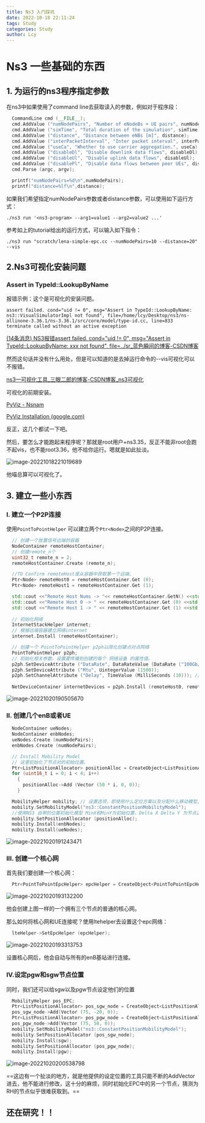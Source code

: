 ```yaml
---
title: Ns3 入门踩坑
date: 2022-10-18 22:11:24
tags: Study
categories: Study
author: Lcy
---
```


# Ns3 一些基础的东西

## 1. 为运行的ns3程序指定参数

在ns3中如果使用了command line去获取读入的参数，例如对于程序段：

```C++
  CommandLine cmd (__FILE__);
  cmd.AddValue ("numNodePairs", "Number of eNodeBs + UE pairs", numNodePairs);
  cmd.AddValue ("simTime", "Total duration of the simulation", simTime);
  cmd.AddValue ("distance", "Distance between eNBs [m]", distance);
  cmd.AddValue ("interPacketInterval", "Inter packet interval", interPacketInterval);
  cmd.AddValue ("useCa", "Whether to use carrier aggregation.", useCa);
  cmd.AddValue ("disableDl", "Disable downlink data flows", disableDl);
  cmd.AddValue ("disableUl", "Disable uplink data flows", disableUl);
  cmd.AddValue ("disablePl", "Disable data flows between peer UEs", disablePl);
  cmd.Parse (argc, argv);

  printf("numNodePairs=%d\n",numNodePairs);  
  printf("distance=%lf\n",distance);
```

如果我们希望指定numNodePairs参数或者distance参数，可以使用如下运行方式：

```shell
./ns3 run '<ns3-program> --arg1=value1 --arg2=value2 ...'
```

参考如上的tutorial给出的运行方式，可以输入如下指令：

```shell
./ns3 run "scratch/lena-simple-epc.cc --numNodePairs=10 --distance=20" --vis
```



## 2.Ns3可视化安装问题

### Assert in TypeId::LookupByName

报错示例：这个是可视化的安装问题。

```shell
assert failed. cond="uid != 0", msg="Assert in TypeId::LookupByName: ns3::VisualSimulatorImpl not found", file=/home/lcy/Desktop/ns3/ns-allinone-3.36.1/ns-3.36.1/src/core/model/type-id.cc, line=833
terminate called without an active exception
```

[(14条消息) NS3报错assert failed. cond="uid != 0", msg="Assert in TypeId::LookupByName: xxx not found", file=../sr_蓝色瞬间的博客-CSDN博客](https://blog.csdn.net/easonchenys/article/details/42419445)

然而这句话并没有什么用处，但是可以知道的是去掉运行命令的--vis可视化可以不报错。

[ns3—可视化工具_三眼二郎的博客-CSDN博客_ns3可视化](https://blog.csdn.net/a6333230/article/details/108296948)

可视化的前期安装。

[PyViz - Nsnam](https://www.nsnam.org/mediawiki/index.php/PyViz#current_ns-3)

[PyViz Installation (google.com)](https://groups.google.com/g/ns-3-users/c/2jTS4vDnsks/m/MnCuHwmcBQAJ)

反正，这几个都试一下吧。



然后，要怎么才能跑起来程序呢？那就是root用户+ns3.35，反正不能非root会跑不起vis，也不能root3.36，他不给你运行。嗯就是如此扯淡。

![image-20221018221019689](https://luochengyu.oss-cn-beijing.aliyuncs.com/img/image-20221018221019689.png)

他喵总算可以可视化了。

## 3. 建立一些小东西

### I. 建立一个P2P连接

使用`PointToPointHelper` 可以建立两个`Ptr<Node>`之间的P2P连接。

```C++
  // 创建一个放置信号远端的容器
  NodeContainer remoteHostContainer;
  // 创建remote_n个
  uint32_t remote_n = 2;
  remoteHostContainer.Create (remote_n);

  //TO Confirm remoteHost是从容器中获取第一个远端。
  Ptr<Node> remoteHost0 = remoteHostContainer.Get (0);
  Ptr<Node> remoteHost1 = remoteHostContainer.Get (1);

  std::cout <<"Remote Host Nums -> "<< remoteHostContainer.GetN() <<std::endl;
  std::cout <<"Remote Host 0 -> " << remoteHostContainer.Get (0) <<std::endl;
  std::cout <<"Remote Host 1 -> " << remoteHostContainer.Get (1) <<std::endl;
  
  // 初始化网络
  InternetStackHelper internet;
  // 根据远端容器建立网络internet
  internet.Install (remoteHostContainer);

  // 创建一个 PointToPointHelper p2ph以简化创建点对点网络
  PointToPointHelper p2ph;
  // 初始化相关参数，设置要传播到创建的每个 网络设备 的属性值。
  p2ph.SetDeviceAttribute ("DataRate", DataRateValue (DataRate ("100Gb/s")));
  p2ph.SetDeviceAttribute ("Mtu", UintegerValue (1500));
  p2ph.SetChannelAttribute ("Delay", TimeValue (MilliSeconds (10))); // 10ms 延时
  
  NetDeviceContainer internetDevices = p2ph.Install (remoteHost0, remoteHost1);
```



![image-20221020190505670](https://luochengyu.oss-cn-beijing.aliyuncs.com/img/image-20221020190505670.png)

### II. 创建几个enB或者UE

```C++
  NodeContainer ueNodes;
  NodeContainer enbNodes;
  ueNodes.Create (numNodePairs);
  enbNodes.Create (numNodePairs);

  // Install Mobility Model
  // 这里初始化了节点对的初始位置。
  Ptr<ListPositionAllocator> positionAlloc = CreateObject<ListPositionAllocator> ();
  for (uint16_t i = 0; i < 4; i++)
    {
      positionAlloc->Add (Vector (50 * i, 0, 0));
    }

  MobilityHelper mobility; // 设置选项，即使用什么定位方案以及分配什么移动模型,将助手应用到 NodeContainer 以定位节点并为其分配移动模型
  mobility.SetMobilityModel("ns3::ConstantPositionMobilityModel");
  //使用NS3 自带的位置初始化模型 MinX和MinY为初始位置，Delta X Delta Y 为节点之间的间距，Gridwidth为每行节点数目，layoutType为布局方式
  mobility.SetPositionAllocator (positionAlloc);
  mobility.Install(enbNodes);
  mobility.Install(ueNodes);

```



![image-20221020191243471](https://luochengyu.oss-cn-beijing.aliyuncs.com/img/image-20221020191243471.png)

### III. 创建一个核心网

首先我们要创建一个核心网：

```C++
  Ptr<PointToPointEpcHelper> epcHelper = CreateObject<PointToPointEpcHelper> ();
```

![image-20221020193132200](https://luochengyu.oss-cn-beijing.aliyuncs.com/img/image-20221020193132200.png)

他会创建上图一样的一个拥有三个节点的普通的核心网。

那么如何将核心网和UE连接呢？使用ltehelper去设置这个epc网络：

```C++
  lteHelper->SetEpcHelper (epcHelper);
```

![image-20221020193313753](https://luochengyu.oss-cn-beijing.aliyuncs.com/img/image-20221020193313753.png)

设置核心网后，他会自动与所有的enB基站进行连接。

### IV.设定pgw和sgw节点位置

同时，我们还可以给sgw以及pgw节点设定他们的位置

```C++
  MobilityHelper pos_EPC;  
  Ptr<ListPositionAllocator> pos_sgw_node = CreateObject<ListPositionAllocator> ();
  pos_sgw_node->Add(Vector (75, -20, 0));
  Ptr<ListPositionAllocator> pos_pgw_node = CreateObject<ListPositionAllocator> ();
  pos_pgw_node->Add(Vector (75, 50, 0));
  mobility.SetMobilityModel("ns3::ConstantPositionMobilityModel");
  mobility.SetPositionAllocator (pos_sgw_node);
  mobility.Install(sgw);
  mobility.SetPositionAllocator (pos_pgw_node);
  mobility.Install(pgw);
```

![image-20221020200538798](https://luochengyu.oss-cn-beijing.aliyuncs.com/img/image-20221020200538798.png)

==这边有一个扯淡的地方，就是他提供的设定位置的工具只能不断的AddVector进去，他不能进行修改，这十分的麻烦，同时初始化EPC中的另一个节点，猜测为RH的节点似乎很难获取到。==

## 还在研究！！